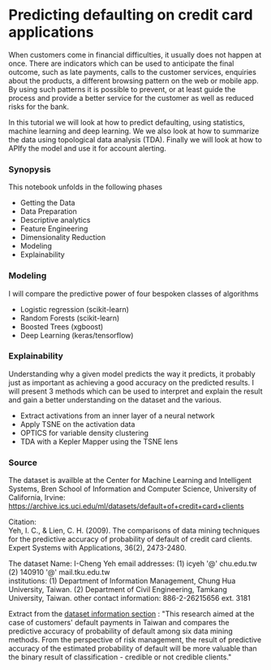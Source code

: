 # Predicting defaulting on credit card applications

When customers come in financial difficulties, it usually does not happen at once. There are indicators which can be used to anticipate the final outcome, such as late payments, calls to the customer services, enquiries about the products, a different browsing pattern on the web or mobile app. By using such patterns it is possible to prevent, or at least guide the process and provide a better service for the customer as well as reduced risks for the bank.

In this tutorial we will look at how to predict defaulting, using statistics, machine learning and deep learning. We we also look at how to summarize the data using topological data analysis (TDA). Finally we will look at how to APIfy the model and use it for account alerting.

### Synopysis

This notebook unfolds in the following phases

  - Getting the Data
  - Data Preparation
  - Descriptive analytics
  - Feature Engineering
  - Dimensionality Reduction
  - Modeling
  - Explainability
  
### Modeling
  
I will compare the predictive power of four bespoken classes of algorithms
  
  - Logistic regression (scikit-learn)
  - Random Forests (scikit-learn)
  - Boosted Trees (xgboost)
  - Deep Learning (keras/tensorflow)
    
### Explainability

Understanding why a given model predicts the way it predicts, it probably just as important as achieving a good accuracy on the predicted results. I will present 3 methods which can be used to interpret and explain the result and gain a better understanding on the dataset and the various.

  - Extract activations from an inner layer of a neural network
  - Apply TSNE on the activation data
  - OPTICS for variable density clustering
  - TDA with a Kepler Mapper using the TSNE lens

### Source

The dataset is availble at the Center for Machine Learning and Intelligent Systems, Bren School of Information and Computer Science, University of California, Irvine: https://archive.ics.uci.edu/ml/datasets/default+of+credit+card+clients

Citation:  
Yeh, I. C., & Lien, C. H. (2009). The comparisons of data mining techniques for the predictive accuracy of probability of default of credit card clients. Expert Systems with Applications, 36(2), 2473-2480.

The dataset Name: I-Cheng Yeh 
email addresses: (1) icyeh '@' chu.edu.tw (2) 140910 '@' mail.tku.edu.tw  
institutions: (1) Department of Information Management, Chung Hua University, Taiwan. (2) Department of Civil Engineering, Tamkang University, Taiwan. other contact information: 886-2-26215656 ext. 3181 

Extract from the [dataset information section][1] :
"This research aimed at the case of customers' default payments in Taiwan and compares the predictive accuracy of probability of default among six data mining methods. From the perspective of risk management, the result of predictive accuracy of the estimated probability of default will be more valuable than the binary result of classification - credible or not credible clients."

[1]:[https://archive.ics.uci.edu/ml/datasets/default+of+credit+card+clients]
